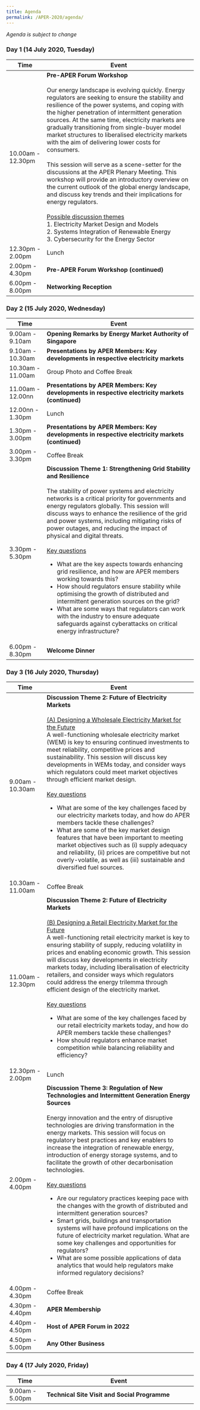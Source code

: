 ```yaml
---
title: Agenda
permalink: /APER-2020/agenda/
---
```

<style>
  table th:first-of-type {width: 20%}
  table th:nth-of-type(2) {width: 80%}
</style>

*Agenda is subject to change*

### **Day 1 (14 July 2020, Tuesday)**

| **Time** | **Event** |
|-------------------|------------------------------------------------------------------------------------------------------------------------------------------------------------------------------------------------------------------------------------------------------------------------------------------------------------------------------------------------------------------------------------------------------------------------------------------------------------------------------------------------------------------------------------------------------------------------------------------------------------------------------------------------------------------------------------------------------------------------------------------------------------------------------------------------------------------------------------------------------------------------|
| 10.00am - 12.30pm | **Pre-APER Forum Workshop**<br><br>Our energy landscape is evolving quickly. Energy regulators are seeking to ensure the stability and resilience of the power systems, and coping with the higher penetration of intermittent generation sources. At the same time, electricity markets are gradually transitioning from single-buyer model market structures to liberalised electricity markets with the aim of delivering lower costs for consumers.<br><br>This session will serve as a scene-setter for the discussions at the APER Plenary Meeting. This workshop will provide an introductory overview on the current outlook of the global energy landscape, and discuss key trends and their implications for energy regulators.<br><br><u>Possible discussion themes</u><br>1.  Electricity Market Design and Models<br>2.  Systems Integration of Renewable Energy<br>3.  Cybersecurity for the Energy Sector |
| 12.30pm - 2.00pm  | Lunch |
| 2.00pm - 4.30pm   | **Pre-APER Forum Workshop (continued)** |
| 6.00pm - 8.00pm   | **Networking Reception** |

### **Day 2 (15 July 2020, Wednesday)**

| **Time** | **Event** |
|-------------------|-----------------------------------------------------------------------------------------------------------------------------------------------------------------------------------------------------------------------------------------------------------------------------------------------------------------------------------------------------------------------------------------------------------------------------------------------------------------------------------------------------------------------------------------------------------------------------------------------------------------------------------------------------------------------------------------------------------------------------------------------------------------------------------------------------------------------------------------------------------------|
| 9.00am - 9.10am | **Opening Remarks by Energy Market Authority of Singapore** |
| 9.10am - 10.30am | **Presentations by APER Members: Key developments in respective electricity markets** |
| 10.30am - 11.00am | Group Photo and Coffee Break |
| 11.00am - 12.00nn | **Presentations by APER Members: Key developments in respective electricity markets (continued)** |
| 12.00nn - 1.30pm | Lunch |
| 1.30pm - 3.00pm | **Presentations by APER Members: Key developments in respective electricity markets (continued)** |
| 3.00pm - 3.30pm | Coffee Break |
| 3.30pm - 5.30pm | **Discussion Theme 1: Strengthening Grid Stability and Resilience**<br><br>The stability of power systems and electricity networks is a critical priority for governments and energy regulators globally. This session will discuss ways to enhance the resilience of the grid and power systems, including mitigating risks of power outages, and reducing the impact of physical and digital threats.<br><br><u>Key questions</u><br><ul><li>What are the key aspects towards enhancing grid resilience, and how are APER members working towards this?</li><li>How should regulators ensure stability while optimising the growth of distributed and intermittent generation sources on the grid?</li><li>What are some ways that regulators can work with the industry to ensure adequate safeguards against cyberattacks on critical energy infrastructure?</li></ul> |
| 6.00pm - 8.30pm | **Welcome Dinner** |

### **Day 3 (16 July 2020, Thursday)**

| **Time** | **Event** |
|-------------------|---------------------------------------------------------------------------------------------------------------------------------------------------------------------------------------------------------------------------------------------------------------------------------------------------------------------------------------------------------------------------------------------------------------------------------------------------------------------------------------------------------------------------------------------------------------------------------------------------------------------------------------------------------------------------------------------------------------------------------------------------------------------------------------------------------------------------------------------------------------------------------------------------------------------------------------------------------------------------|
| 9.00am - 10.30am | **Discussion Theme 2: Future of Electricity Markets**<br><br><u>(A) Designing a Wholesale Electricity Market for the Future</u><br>A well-functioning wholesale electricity market (WEM) is key to ensuring continued investments to meet reliability, competitive prices and sustainability. This session will discuss key developments in WEMs today, and consider ways which regulators could meet market objectives through efficient market design.<br><br><u>Key questions</u><br><ul><li>What are some of the key challenges faced by our electricity markets today, and how do APER members tackle these challenges?</li><li>What are some of the key market design features that have been important to meeting market objectives such as (i) supply adequacy and reliability, (ii) prices are competitive but not overly-volatile, as well as (iii) sustainable and diversified fuel sources.</li></ul> |
| 10.30am - 11.00am | Coffee Break |
| 11.00am - 12.30pm | **Discussion Theme 2: Future of Electricity Markets**<br><br><u>(B) Designing a Retail Electricity Market for the Future</u><br>A well-functioning retail electricity market is key to ensuring stability of supply, reducing volatility in prices and enabling economic growth. This session will discuss key developments in electricity markets today, including liberalisation of electricity retailers, and consider ways which regulators could address the energy trilemma through efficient design of the electricity market.<br><br><u>Key questions</u><br><ul><li>What are some of the key challenges faced by our retail electricity markets today, and how do APER members tackle these challenges?</li><li>How should regulators enhance market competition while balancing reliability and efficiency?</li></ul> |
| 12.30pm - 2.00pm | Lunch |
| 2.00pm - 4.00pm | **Discussion Theme 3: Regulation of New Technologies and Intermittent Generation Energy Sources**<br><br>Energy innovation and the entry of disruptive technologies are driving transformation in the energy markets. This session will focus on regulatory best practices and key enablers to increase the integration of renewable energy, introduction of energy storage systems, and to facilitate the growth of other decarbonisation technologies.<br><br><u>Key questions</u><br><ul><li>Are our regulatory practices keeping pace with the changes with the growth of distributed and intermittent generation sources?</li><li>Smart grids, buildings and transportation systems will have profound implications on the future of electricity market regulation. What are some key challenges and opportunities for regulators?</li><li>What are some possible applications of data analytics that would help regulators make informed regulatory decisions?</li></ul> |
| 4.00pm - 4.30pm | Coffee Break |
| 4.30pm - 4.40pm | **APER Membership** |
| 4.40pm - 4.50pm | **Host of APER Forum in 2022** |
| 4.50pm - 5.00pm | **Any Other Business** |

### **Day 4 (17 July 2020, Friday)**

| **Time** | **Event** |
|-------------------|---------------------------------------------------------------------------------------------------------------------------------------------------------------------------------------------------------------------------------------------------------------------------------------------------------------------------------------------------------------------------------------------------------------------------------------------------------------------------------------------------------------------------------------------------------------------------------------------------------------------------------------------------------------------------------------------------------------------------------------------------------------------------------------------------------------------------------------------------------------------------------------------------------------------------------------------------------------------------|
| 9.00am - 5.00pm | **Technical Site Visit and Social Programme** |
